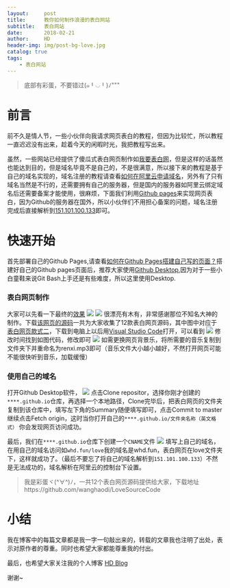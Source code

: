 ```yaml
---
layout:     post
title:      教你如何制作浪漫的表白网站
subtitle:   表白网站
date:       2018-02-21
author:     HD
header-img: img/post-bg-love.jpg
catalog: true
tags:
    - 表白网站
---
```



>底部有彩蛋，不要错过(๑╹◡╹)ﾉ"""

# 前言
前不久是情人节，一些小伙伴向我请求网页表白的教程，但因为比较忙，所以教程一直迟迟没有出来，趁着今天的闲暇时光，我把教程写出来。

虽然，一些网站已经提供了傻瓜式表白网页制作如[我要表白网][1]，但是这样的话虽然也能达到目的，但是域名毕竟不是自己的，不是很满意，所以接下来的教程是基于自己的域名实现的，域名注册的教程请查看[如何在阿里云申请域名][2]，另外有了只有域名当然是不行的，还需要拥有自己的服务器，但是国内的服务器如阿里云绑定域名后还需要备案才能使用，很麻烦，下面我们利用[Github pages][3]来实现网页表白，因为Github的服务器在国外，所以小伙伴们不用担心备案的问题，域名注册完成后直接解析到[151.101.100.133][4]即可。

# 快速开始

首先部署自己的Github Pages,请查看[如何在Github Pages搭建自己写的页面？][5]搭建好自己的Github pages页面后，推荐大家使用[Github Desktop][6],因为对于一些小白童鞋来说Git Bash上手还是有些难度，所以这里使用Desktop.

### 表白网页制作

大家可以先看一下最终的[效果][7]
![][8]
![][9]
很漂亮有木有，非常感谢那位不知名大神的制作。下载[该网页的源码][10]一共为大家收集了12款表白网页源码，其中图中对应于[表白网页款式二][11]，下载到电脑上以后用[Visual Studio Code][12]打开，可以看到
![][13]
修改时间找到如图代码，修改即可
![][14]
如需更换网页背景乐，将所需要的音乐复制到文件夹下并重命名为renxi.mp3即可（音乐文件大小越小越好，不然打开网页可能不能很快听到音乐，加载缓慢）

### 使用自己的域名

打开Github Desktop软件，
![][15]
点击Clone repositor，选择你刚才创建的`****.github.io`仓库，再选择一个本地路径，Clone完毕后，把表白网页的文件夹复制到该仓库中，填写左下角的Summary随便填写即可，点击Commit to master 继续点击Fetch origin，这时当你打开自己的`****.github.io/文件夹名称（英文格式）`
你会发现网页访问成功。

最后，我们在`****.github.io`仓库下创建一个`CNAME`文件
![][16]
填写上自己的域名，在用自己的域名访问如`whd.fun/love`我的域名是whd.fun，表白网页在love文件夹下，这样就成功了。（最后不要忘了将自己的域名解析到`151.101.100.133`）不然是无法成功的，域名解析在阿里云的控制台下设置。

> 我是彩蛋ヾ(^∀^)ﾉ，一共12个表白网页源码提供给大家，下载地址https://github.com/wanghaodi/LoveSourceCode


# 小结

我在博客中的每篇文章都是我一字一句敲出来的，转载的文章我也注明了出处，表示对原作者的尊重。同时也希望大家都能尊重我的付出。

最后，也希望大家关注我的个人博客 [HD Blog][17]

谢谢~


  [1]: http://www.51bbw.cn/
  [2]: https://jingyan.baidu.com/article/39810a239b14f5b636fda622.html
  [3]: https://pages.github.com/36fda622.html
  [4]: http://151.101.100.133
  [5]: https://www.cnblogs.com/lijiayi/p/githubpages.html
  [6]: https://desktop.github.com/
  [7]: https://wanghaodi.top/love
  [8]: http://ww1.sinaimg.cn/large/6712cbb1ly1foo8xav9zuj221q180dgh.jpg
  [9]: http://ww1.sinaimg.cn/large/6712cbb1ly1foo8yu6hljj221q180e81.jpg
  [10]: https://github.com/wanghaodi/LoveSourceCode
  [11]: https://github.com/wanghaodi/LoveSourceCode/tree/master/%E8%A1%A8%E7%99%BD%E7%BD%91%E9%A1%B5%E6%AC%BE%E5%BC%8F%E4%BA%8C%E6%BA%90%E7%A0%81
  [12]: https://code.visualstudio.com/
  [13]: http://ww1.sinaimg.cn/large/6712cbb1ly1foo9fshb0ij21se0uggsg.jpg
  [14]: http://ww1.sinaimg.cn/large/6712cbb1ly1foo9gnbv99j21dt0o0q5r.jpg
  [15]: http://ww1.sinaimg.cn/large/6712cbb1ly1foo9qa64ixj21480rq0x2.jpg
  [16]: http://ww1.sinaimg.cn/large/6712cbb1ly1foo9z8d5boj239m0sqwm9.jpg
  [17]: https://wanghaodi.top
